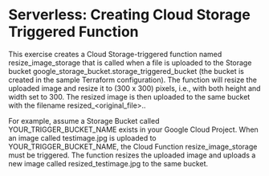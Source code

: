 # Serverless: Creating Cloud Storage Triggered Function

This exercise creates a Cloud Storage-triggered function named resize_image_storage that is called when a file is uploaded to the Storage bucket google_storage_bucket.storage_triggered_bucket (the bucket is created in the sample Terraform configuration). The function will resize the uploaded image and resize it to (300 x 300) pixels, i.e., with both height and width set to 300. The resized image is then uploaded to the same bucket with the filename resized_<original_file>.<ext>.

For example, assume a Storage Bucket called YOUR_TRIGGER_BUCKET_NAME exists in your Google Cloud Project. When an image called testimage.jpg is uploaded to YOUR_TRIGGER_BUCKET_NAME, the Cloud Function resize_image_storage must be triggered. The function resizes the uploaded image and uploads a new image called resized_testimage.jpg to the same bucket.

